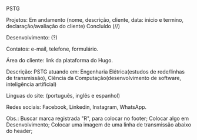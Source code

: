 PSTG

Projetos:
Em andamento (nome, descrição, cliente, data: inicio e termino, declaração/avaliação do cliente)
Concluído (//)

Desenvolvimento: (?)

Contatos: e-mail, telefone, formulário.

Área do cliente: link da plataforma do Hugo.

Descrição: PSTG atuando em: Engenharia Elétrica(estudos de rede/linhas de transmissão), Ciência da Computação(desenvolvimento de software, inteligência artificial)

Linguas do site: (português, inglês e espanhol)

Redes sociais: Facebook, Linkedin, Instagram, WhatsApp.

Obs.:
Buscar marca registrada "R", para colocar no footer;
Colocar algo em Desenvolvimento;
Colocar uma imagem de uma linha de transmissão abaixo do header;